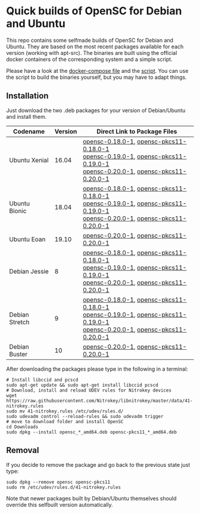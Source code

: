 # Quick builds of OpenSC for Debian and Ubuntu 

This repo contains some selfmade builds of OpenSC for Debian and Ubuntu. They are based on the most recent packages available for each version (working with apt-src). The binaries are built using the official docker containers of the corresponding system and a simple script.

Please have a look at the [docker-compose file](docker-compose.yml) and the [script](OpenSC-build.sh). You can use the script to build the binaries yourself, but you may have to adapt things.

## Installation

Just download the two .deb packages for your version of Debian/Ubuntu and install them.

Codename | Version | Direct Link to Package Files
---------|---------|-----------------------------
Ubuntu Xenial | 16.04 | [opensc-0.18.0-1](https://github.com/Nitrokey/opensc-build/raw/master/xenial/opensc_0.18.0-1%7Estorageopc3_amd64.deb), [opensc-pkcs11-0.18.0-1](https://github.com/Nitrokey/opensc-build/raw/master/xenial/opensc-pkcs11_0.18.0-1%7Estorageopc3_amd64.deb) <br/> [opensc-0.19.0-1](https://github.com/Nitrokey/opensc-build/raw/master/xenial/opensc_0.19.0-1%7Enitrokey_amd64.deb), [opensc-pkcs11-0.19.0-1](https://github.com/Nitrokey/opensc-build/raw/master/xenial/opensc-pkcs11_0.19.0-1%7Enitrokey_amd64.deb) <br/> [opensc-0.20.0-1](https://github.com/Nitrokey/opensc-build/raw/master/xenial/opensc_0.20.0-1%7Enitrokey_amd64.deb), [opensc-pkcs11-0.20.0-1](https://github.com/Nitrokey/opensc-build/raw/master/xenial/opensc-pkcs11_0.20.0-1%7Enitrokey_amd64.deb)
Ubuntu Bionic | 18.04 | [opensc-0.18.0-1](https://github.com/Nitrokey/opensc-build/raw/master/bionic/opensc_0.18.0-1%7Estorageopc3_amd64.deb), [opensc-pkcs11-0.18.0-1](https://github.com/Nitrokey/opensc-build/raw/master/bionic/opensc-pkcs11_0.18.0-1%7Estorageopc3_amd64.deb) <br/> [opensc-0.19.0-1](https://github.com/Nitrokey/opensc-build/raw/master/bionic/opensc_0.19.0-1%7Enitrokey_amd64.deb), [opensc-pkcs11-0.19.0-1](https://github.com/Nitrokey/opensc-build/raw/master/bionic/opensc-pkcs11_0.19.0-1%7Enitrokey_amd64.deb) <br/> [opensc-0.20.0-1](https://github.com/Nitrokey/opensc-build/raw/master/bionic/opensc_0.20.0-1%7Enitrokey_amd64.deb), [opensc-pkcs11-0.20.0-1](https://github.com/Nitrokey/opensc-build/raw/master/bionic/opensc-pkcs11_0.20.0-1%7Enitrokey_amd64.deb)
Ubuntu Eoan | 19.10 | [opensc-0.20.0-1](https://github.com/Nitrokey/opensc-build/raw/master/eoan/opensc_0.20.0-1%7Enitrokey_amd64.deb), [opensc-pkcs11-0.20.0-1](https://github.com/Nitrokey/opensc-build/raw/master/eoan/opensc-pkcs11_0.20.0-1%7Enitrokey_amd64.deb)
Debian Jessie | 8 | [opensc-0.18.0-1](https://github.com/Nitrokey/opensc-build/raw/master/jessie/opensc_0.18.0-1%7Estorageopc3_amd64.deb), [opensc-pkcs11-0.18.0-1](https://github.com/Nitrokey/opensc-build/raw/master/jessie/opensc-pkcs11_0.18.0-1%7Estorageopc3_amd64.deb) <br/> [opensc-0.19.0-1](https://github.com/Nitrokey/opensc-build/raw/master/jessie/opensc_0.19.0-1%7Enitrokey_amd64.deb), [opensc-pkcs11-0.19.0-1](https://github.com/Nitrokey/opensc-build/raw/master/jessie/opensc-pkcs11_0.19.0-1%7Enitrokey_amd64.deb) <br/> [opensc-0.20.0-1](https://github.com/Nitrokey/opensc-build/raw/master/jessie/opensc_0.20.0-1%7Enitrokey_amd64.deb), [opensc-pkcs11-0.20.0-1](https://github.com/Nitrokey/opensc-build/raw/master/jessie/opensc-pkcs11_0.20.0-1%7Enitrokey_amd64.deb)
Debian Stretch | 9 | [opensc-0.18.0-1](https://github.com/Nitrokey/opensc-build/raw/master/stretch/opensc_0.18.0-1%7Estorageopc3_amd64.deb), [opensc-pkcs11-0.18.0-1](https://github.com/Nitrokey/opensc-build/raw/master/stretch/opensc-pkcs11_0.18.0-1%7Estorageopc3_amd64.deb) <br/> [opensc-0.19.0-1](https://github.com/Nitrokey/opensc-build/raw/master/stretch/opensc_0.19.0-1%7Enitrokey_amd64.deb), [opensc-pkcs11-0.19.0-1](https://github.com/Nitrokey/opensc-build/raw/master/stretch/opensc-pkcs11_0.19.0-1%7Enitrokey_amd64.deb) <br/> [opensc-0.20.0-1](https://github.com/Nitrokey/opensc-build/raw/master/stretch/opensc_0.20.0-1%7Enitrokey_amd64.deb), [opensc-pkcs11-0.20.0-1](https://github.com/Nitrokey/opensc-build/raw/master/stretch/opensc-pkcs11_0.20.0-1%7Enitrokey_amd64.deb)
Debian Buster | 10 | [opensc-0.20.0-1](https://github.com/Nitrokey/opensc-build/raw/master/buster/opensc_0.20.0-1%7Enitrokey_amd64.deb), [opensc-pkcs11-0.20.0-1](https://github.com/Nitrokey/opensc-build/raw/master/buster/opensc-pkcs11_0.20.0-1%7Enitrokey_amd64.deb)

After downloading the packages please type in the following in a terminal:

```
# Install libccid and pcscd
sudo apt-get update && sudo apt-get install libccid pcscd
# Download, install and reload UDEV rules for Nitrokey devices
wget https://raw.githubusercontent.com/Nitrokey/libnitrokey/master/data/41-nitrokey.rules
sudo mv 41-nitrokey.rules /etc/udev/rules.d/
sudo udevadm control --reload-rules && sudo udevadm trigger
# move to download folder and install OpenSC
cd Downloads
sudo dpkg --install opensc_*_amd64.deb opensc-pkcs11_*_amd64.deb
```

## Removal

If you decide to remove the package and go back to the previous state just type:

```
sudo dpkg --remove opensc opensc-pkcs11
sudo rm /etc/udev/rules.d/41-nitrokey.rules
```

Note that newer packages built by Debian/Ubuntu themselves should override this selfbuilt version automatically.
